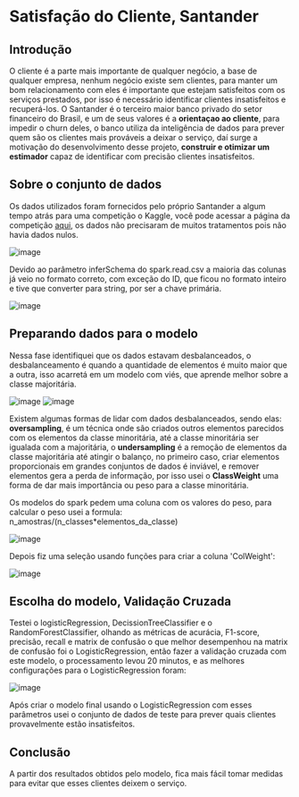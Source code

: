 # Satisfação do Cliente, Santander
## Introdução
O cliente é a parte mais importante de qualquer negócio, a base de qualquer empresa, nenhum negócio existe sem clientes, para manter um bom relacionamento com eles é importante que estejam satisfeitos com os serviços prestados, por isso é necessário identificar clientes insatisfeitos e recuperá-los.
O Santander é o terceiro maior banco privado do setor financeiro do Brasil, e um de seus valores é a **orientaçao ao cliente**, para impedir o churn deles, o banco utiliza da inteligência de dados para prever quem são os clientes mais prováveis a deixar o serviço, daí surge a motivação do desenvolvimento desse projeto, **construir e otimizar um estimador** capaz de identificar com precisão clientes insatisfeitos.
## Sobre o conjunto de dados
Os dados utilizados foram fornecidos pelo próprio Santander a algum tempo atrás para uma competição o Kaggle, você pode acessar a página da competição [aqui](https://www.kaggle.com/competitions/santander-customer-satisfaction/overview), os dados não precisaram de muitos tratamentos pois não havia dados nulos.

![image](https://user-images.githubusercontent.com/115597735/219783250-544db413-d541-4fd4-9a2f-e4069fdd9a36.png)

Devido ao parâmetro inferSchema do spark.read.csv a maioria das colunas já veio no formato correto, com exceção do ID, que ficou no formato inteiro e tive que converter para string, por ser a chave primária.

![image](https://user-images.githubusercontent.com/115597735/219783711-a531ed4b-bffb-4bc9-b027-8787bef3b785.png)

## Preparando dados para o modelo
Nessa fase identifiquei que os dados estavam desbalanceados, o desbalanceamento é quando a quantidade de elementos é muito maior que a outra, isso acarretá em um modelo com viés, que aprende melhor sobre a classe majoritária.

![image](https://user-images.githubusercontent.com/115597735/219785342-c35de198-da6a-4452-9898-ee994e51fb0e.png)
![image](https://user-images.githubusercontent.com/115597735/219784238-32a42624-5bc6-4642-b1c3-75cc53286a4e.png)

Existem algumas formas de lidar com dados desbalanceados, sendo elas: **oversampling**, é um técnica onde são criados outros elementos parecidos com os elementos da classe minoritária, até a classe minoritária ser igualada com a majoritária, o **undersampling** é a remoção de elementos da classe majoritária até atingir o balanço, no primeiro caso, criar elementos proporcionais em grandes conjuntos de dados é inviável, e remover elementos gera a perda de informação, por isso usei o **ClassWeight** uma forma de dar mais importância ou peso para a classe minoritária.

Os modelos do spark pedem uma coluna com os valores do peso, para calcular o peso usei a formula: n_amostras/(n_classes*elementos_da_classe)

![image](https://user-images.githubusercontent.com/115597735/219788642-20f7803b-f4c4-469d-a07b-8bc280ea2b93.png)

Depois fiz uma seleção usando funções para criar a coluna 'ColWeight':

![image](https://user-images.githubusercontent.com/115597735/219788791-02ca5fc4-1c03-42f9-a835-60aa0d094684.png)
## Escolha do modelo, Validação Cruzada
Testei o logisticRegression, DecissionTreeClassifier e o RandomForestClassifier, olhando as métricas de acurácia, F1-score, precisão, recall e matrix de confusão o que melhor desempenhou na matrix de confusão foi o LogisticRegression, então fazer a validação cruzada com este modelo, o processamento levou 20 minutos, e as melhores configurações para o LogisticRegression foram:

![image](https://user-images.githubusercontent.com/115597735/219816154-7f8b454c-17a5-4714-beb0-6ac5f4d48c2f.png)

Após criar o modelo final usando o LogisticRegression com esses parâmetros usei o conjunto de dados de teste para prever quais clientes provavelmente estão insatisfeitos.


## Conclusão
A partir dos resultados obtidos pelo modelo, fica mais fácil tomar medidas para evitar que esses clientes deixem o serviço.
